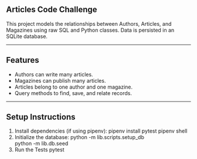 ## Articles Code Challenge

This project models the relationships between Authors, Articles, and Magazines using raw SQL and Python classes. Data is persisted in an SQLite database.

---

## Features

- Authors can write many articles.
- Magazines can publish many articles.
- Articles belong to one author and one magazine.
- Query methods to find, save, and relate records.
---

## Setup Instructions

1. Install dependencies (if using pipenv):
   pipenv install pytest
   pipenv shell
2. Initialize the database:
   python -m lib.scripts.setup_db   
   python -m lib.db.seed
3. Run the Tests
   pytest